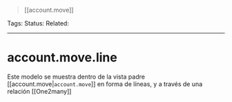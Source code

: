 > [[account.move]]

Tags: 
Status: 
Related: 

___

# account.move.line

Este modelo se muestra dentro de la vista padre [[account.move|`account.move`]] en forma de líneas, y a través de una relación [[One2many]]

